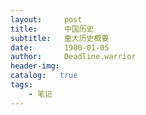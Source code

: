 ```yaml
---
layout:     post
title:      中国历史
subtitle:   重大历史概要
date:       1900-01-05
author:     Deadline.warrior
header-img:
catalog:   true
tags:
    - 笔记
---
```


## 
